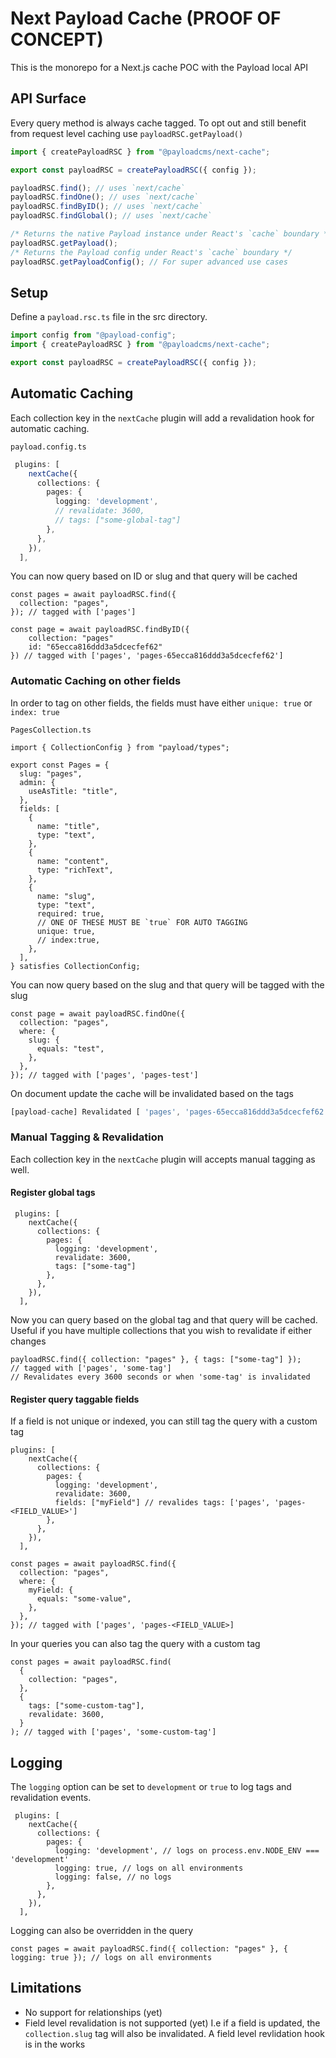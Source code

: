# Next Payload Cache (PROOF OF CONCEPT)

This is the monorepo for a Next.js cache POC with the Payload local API

## API Surface

Every query method is always cache tagged. To opt out and still benefit from request level caching use `payloadRSC.getPayload()`

```ts
import { createPayloadRSC } from "@payloadcms/next-cache";

export const payloadRSC = createPayloadRSC({ config });

payloadRSC.find(); // uses `next/cache`
payloadRSC.findOne(); // uses `next/cache`
payloadRSC.findByID(); // uses `next/cache`
payloadRSC.findGlobal(); // uses `next/cache`

/* Returns the native Payload instance under React's `cache` boundary */
payloadRSC.getPayload();
/* Returns the Payload config under React's `cache` boundary */
payloadRSC.getPayloadConfig(); // For super advanced use cases
```

## Setup

Define a `payload.rsc.ts` file in the src directory.

```ts
import config from "@payload-config";
import { createPayloadRSC } from "@payloadcms/next-cache";

export const payloadRSC = createPayloadRSC({ config });
```

## Automatic Caching

Each collection key in the `nextCache` plugin will add a revalidation hook for automatic caching.

`payload.config.ts`

```ts
 plugins: [
    nextCache({
      collections: {
        pages: {
          logging: 'development',
          // revalidate: 3600,
          // tags: ["some-global-tag"]
        },
      },
    }),
  ],
```

You can now query based on ID or slug and that query will be cached

```tsx
const pages = await payloadRSC.find({
  collection: "pages",
}); // tagged with ['pages']

const page = await payloadRSC.findByID({
    collection: "pages"
    id: "65ecca816ddd3a5dcecfef62"
}) // tagged with ['pages', 'pages-65ecca816ddd3a5dcecfef62']
```

### Automatic Caching on other fields

In order to tag on other fields, the fields must have either `unique: true` or `index: true`

`PagesCollection.ts`

```tsx
import { CollectionConfig } from "payload/types";

export const Pages = {
  slug: "pages",
  admin: {
    useAsTitle: "title",
  },
  fields: [
    {
      name: "title",
      type: "text",
    },
    {
      name: "content",
      type: "richText",
    },
    {
      name: "slug",
      type: "text",
      required: true,
      // ONE OF THESE MUST BE `true` FOR AUTO TAGGING
      unique: true,
      // index:true,
    },
  ],
} satisfies CollectionConfig;
```

You can now query based on the slug and that query will be tagged with the slug

```tsx
const page = await payloadRSC.findOne({
  collection: "pages",
  where: {
    slug: {
      equals: "test",
    },
  },
}); // tagged with ['pages', 'pages-test']
```

On document update the cache will be invalidated based on the tags

```ts
[payload-cache] Revalidated [ 'pages', 'pages-65ecca816ddd3a5dcecfef62', 'pages-test' ]
```

### Manual Tagging & Revalidation

Each collection key in the `nextCache` plugin will accepts manual tagging as well.

#### Register global tags

```tsx
 plugins: [
    nextCache({
      collections: {
        pages: {
          logging: 'development',
          revalidate: 3600,
          tags: ["some-tag"]
        },
      },
    }),
  ],
```

Now you can query based on the global tag and that query will be cached. Useful if you have multiple collections that you wish to revalidate if either changes

```tsx
payloadRSC.find({ collection: "pages" }, { tags: ["some-tag"] });
// tagged with ['pages', 'some-tag']
// Revalidates every 3600 seconds or when 'some-tag' is invalidated
```

#### Register query taggable fields

If a field is not unique or indexed, you can still tag the query with a custom tag

```tsx
plugins: [
    nextCache({
      collections: {
        pages: {
          logging: 'development',
          revalidate: 3600,
          fields: ["myField"] // revalides tags: ['pages', 'pages-<FIELD_VALUE>']
        },
      },
    }),
  ],

```

```tsx
const pages = await payloadRSC.find({
  collection: "pages",
  where: {
    myField: {
      equals: "some-value",
    },
  },
}); // tagged with ['pages', 'pages-<FIELD_VALUE>]
```

In your queries you can also tag the query with a custom tag

```tsx
const pages = await payloadRSC.find(
  {
    collection: "pages",
  },
  {
    tags: ["some-custom-tag"],
    revalidate: 3600,
  }
); // tagged with ['pages', 'some-custom-tag']
```

## Logging

The `logging` option can be set to `development` or `true` to log tags and revalidation events.

```tsx
 plugins: [
    nextCache({
      collections: {
        pages: {
          logging: 'development', // logs on process.env.NODE_ENV === 'development'
          logging: true, // logs on all environments
          logging: false, // no logs
        },
      },
    }),
  ],
```

Logging can also be overridden in the query

```tsx
const pages = await payloadRSC.find({ collection: "pages" }, { logging: true }); // logs on all environments
```

## Limitations

- No support for relationships (yet)
- Field level revalidation is not supported (yet)
  I.e if a field is updated, the `collection.slug` tag will also be invalidated.
  A field level revlidation hook is in the works
